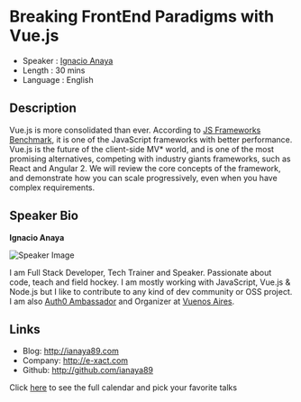 Breaking FrontEnd Paradigms with Vue.js
=======================================

* Speaker   : [Ignacio Anaya](https://pixels.camp/ianaya89)
* Length    : 30 mins
* Language  : English

Description
-----------

Vue.js is more consolidated than ever. According to [JS Frameworks Benchmark](http://www.stefankrause.net/js-frameworks-benchmark5/webdriver-ts/table.html), it is one of the JavaScript frameworks with better performance. Vue.js is the future of the client-side MV* world, and is one of the most promising alternatives, competing with industry giants frameworks, such as React and Angular 2. We will review the core concepts of the framework, and demonstrate how you can scale progressively, even when you have complex requirements.

Speaker Bio
-----------

**Ignacio Anaya**

![Speaker Image](https://avatars2.githubusercontent.com/u/3258966?v=4&s=460)

I am Full Stack Developer, Tech Trainer and Speaker. Passionate about code, teach and field hockey. I am mostly working with JavaScript, Vue.js & Node.js but I like to contribute to any kind of dev community or OSS project. I am also [Auth0 Ambassador](https://auth0.com/ambassador-program) and Organizer at [Vuenos Aires](vuenosair.es).

Links
-----

* Blog: http://ianaya89.com
* Company: http://e-xact.com
* Github: http://github.com/ianaya89

Click [here][1] to see the full calendar and pick your favorite talks

[1]: https://pixels.camp/schedule/
